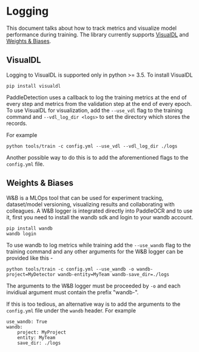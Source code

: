 # Logging

This document talks about how to track metrics and visualize model performance during training. The library currently supports [VisualDL](https://www.paddlepaddle.org.cn/documentation/docs/en/guides/03_VisualDL/visualdl_usage_en.html) and [Weights & Biases](https://docs.wandb.ai).

## VisualDL
Logging to VisualDL is supported only in python >= 3.5. To install VisualDL

```
pip install visualdl
```

PaddleDetection uses a callback to log the training metrics at the end of every step and metrics from the validation step at the end of every epoch. To use VisualDL for visualization, add the `--use_vdl` flag to the training command and `--vdl_log_dir <logs>` to set the directory which stores the records.

For example

```
python tools/train -c config.yml --use_vdl --vdl_log_dir ./logs
```

Another possible way to do this is to add the aforementioned flags to the `config.yml` file.

## Weights & Biases
W&B is a MLOps tool that can be used for experiment tracking, dataset/model versioning, visualizing results and collaborating with colleagues. A W&B logger is integrated directly into PaddleOCR and to use it, first you need to install the wandb sdk and login to your wandb account.

```
pip install wandb
wandb login
```

To use wandb to log metrics while training add the `--use_wandb` flag to the training command and any other arguments for the W&B logger can be provided like this - 

```
python tools/train -c config.yml --use_wandb -o wandb-project=MyDetector wandb-entity=MyTeam wandb-save_dir=./logs
```

The arguments to the W&B logger must be proceeded by `-o` and each invidiual argument must contain the prefix "wandb-".

If this is too tedious, an alternative way is to add the arguments to the `config.yml` file under the `wandb` header. For example

```
use_wandb: True
wandb:
    project: MyProject
    entity: MyTeam
    save_dir: ./logs
```